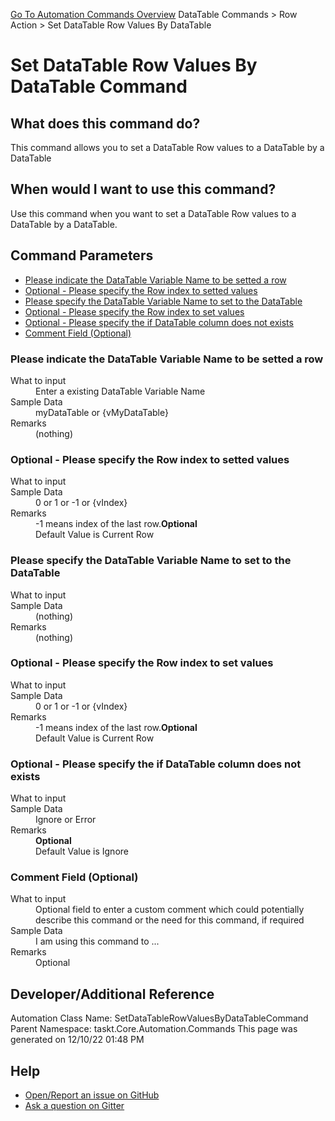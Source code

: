 <!--TITLE: Set DataTable Row Values By DataTable Command -->
<!-- SUBTITLE: a command in the DataTable Commands group. -->
[Go To Automation Commands Overview](/automation-commands.md)
DataTable Commands &gt; Row Action &gt; Set DataTable Row Values By DataTable


# Set DataTable Row Values By DataTable Command


## What does this command do?
This command allows you to set a DataTable Row values to a DataTable by a DataTable


## When would I want to use this command?
Use this command when you want to set a DataTable Row values to a DataTable by a DataTable.


## Command Parameters
- [Please indicate the DataTable Variable Name to be setted a row](#param_0)
- [Optional - Please specify the Row index to setted values](#param_1)
- [Please specify the DataTable Variable Name to set to the DataTable](#param_2)
- [Optional - Please specify the Row index to set values](#param_3)
- [Optional - Please specify the if DataTable column does not exists](#param_4)
- [Comment Field (Optional)](#param_5)


<a id="param_0"></a>
### Please indicate the DataTable Variable Name to be setted a row


<dl>
<dt>What to input</dt><dd>Enter a existing DataTable Variable Name</dd>
<dt>Sample Data</dt><dd>myDataTable or {vMyDataTable}</dd>
<dt>Remarks</dt><dd>(nothing)</dd>
</dl>




<a id="param_1"></a>
### Optional - Please specify the Row index to setted values


<dl>
<dt>What to input</dt><dd></dd>
<dt>Sample Data</dt><dd>0 or 1 or -1 or {vIndex}</dd>
<dt>Remarks</dt><dd>-1 means index of the last row.<b>Optional</b><br>Default Value is Current Row</dd>
</dl>




<a id="param_2"></a>
### Please specify the DataTable Variable Name to set to the DataTable


<dl>
<dt>What to input</dt><dd></dd>
<dt>Sample Data</dt><dd>(nothing)</dd>
<dt>Remarks</dt><dd>(nothing)</dd>
</dl>




<a id="param_3"></a>
### Optional - Please specify the Row index to set values


<dl>
<dt>What to input</dt><dd></dd>
<dt>Sample Data</dt><dd>0 or 1 or -1 or {vIndex}</dd>
<dt>Remarks</dt><dd>-1 means index of the last row.<b>Optional</b><br>Default Value is Current Row</dd>
</dl>




<a id="param_4"></a>
### Optional - Please specify the if DataTable column does not exists


<dl>
<dt>What to input</dt><dd></dd>
<dt>Sample Data</dt><dd>Ignore or Error</dd>
<dt>Remarks</dt><dd><b>Optional</b><br>Default Value is Ignore</dd>
</dl>




<a id="param_5"></a>
### Comment Field (Optional)


<dl>
<dt>What to input</dt><dd>Optional field to enter a custom comment which could potentially describe this command or the need for this command, if required</dd>
<dt>Sample Data</dt><dd>I am using this command to ...</dd>
<dt>Remarks</dt><dd>Optional</dd>
</dl>




## Developer/Additional Reference
Automation Class Name: SetDataTableRowValuesByDataTableCommand
Parent Namespace: taskt.Core.Automation.Commands
This page was generated on 12/10/22 01:48 PM


## Help
- [Open/Report an issue on GitHub](https://github.com/rcktrncn/taskt/issues/new)
- [Ask a question on Gitter](https://gitter.im/taskt-rpa/Lobby)

